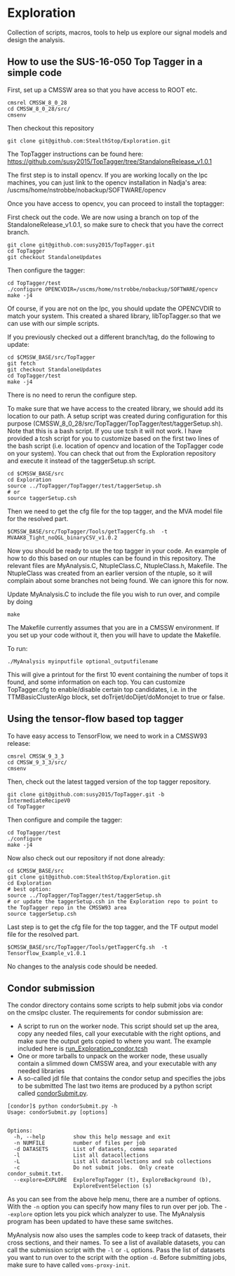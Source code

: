 # Exploration
Collection of scripts, macros, tools to help us explore our signal models and design the analysis.


## How to use the SUS-16-050 Top Tagger in a simple code

First, set up a CMSSW area so that you have access to ROOT etc. 
```
cmsrel CMSSW_8_0_28
cd CMSSW_8_0_28/src/
cmsenv
```

Then checkout this repository
```
git clone git@github.com:StealthStop/Exploration.git
```

The TopTagger instructions can be found here: https://github.com/susy2015/TopTagger/tree/StandaloneRelease_v1.0.1

The first step is to install opencv. If you are working locally on the lpc machines, you can just link to the opencv installation in Nadja's area:
/uscms/home/nstrobbe/nobackup/SOFTWARE/opencv

Once you have access to opencv, you can proceed to install the toptagger: 

First check out the code. We are now using a branch on top of the StandaloneRelease_v1.0.1, so make sure to check that you have the correct branch. 
```
git clone git@github.com:susy2015/TopTagger.git
cd TopTagger
git checkout StandaloneUpdates
```

Then configure the tagger:
```
cd TopTagger/test
./configure OPENCVDIR=/uscms/home/nstrobbe/nobackup/SOFTWARE/opencv
make -j4
``` 
Of course, if you are not on the lpc, you should update the OPENCVDIR to match your system.
This created a shared library, libTopTagger.so that we can use with our simple scripts. 

If you previously checked out a different branch/tag, do the following to update: 
```
cd $CMSSW_BASE/src/TopTagger
git fetch
git checkout StandaloneUpdates
cd TopTagger/test
make -j4
```
There is no need to rerun the configure step. 

To make sure that we have access to the created library, we should add its location to our path. A setup script was created during configuration for this purpose (CMSSW_8_0_28/src/TopTagger/TopTagger/test/taggerSetup.sh). Note that this is a bash script. If you use tcsh it will not work. I have provided a tcsh script for you to customize based on the first two lines of the bash script (i.e. location of opencv and location of the TopTagger code on your system). You can check that out from the Exploration repository and execute it instead of the taggerSetup.sh script. 

```
cd $CMSSW_BASE/src
cd Exploration
source ../TopTagger/TopTagger/test/taggerSetup.sh
# or
source taggerSetup.csh
```

Then we need to get the cfg file for the top tagger, and the MVA model file for the resolved part. 
```
$CMSSW_BASE/src/TopTagger/Tools/getTaggerCfg.sh  -t MVAAK8_Tight_noQGL_binaryCSV_v1.0.2
```

Now you should be ready to use the top tagger in your code. 
An example of how to do this based on our ntuples can be found in this repository. 
The relevant files are MyAnalysis.C, NtupleClass.C, NtupleClass.h, Makefile. 
The NtupleClass was created from an earlier version of the ntuple, so it will complain about some branches not being found. We can ignore this for now. 

Update MyAnalysis.C to include the file you wish to run over, and compile by doing
```
make
```
The Makefile currently assumes that you are in a CMSSW environment. If you set up your code without it, then you will have to update the Makefile. 

To run: 
```
./MyAnalysis myinputfile optional_outputfilename
```
This will give a printout for the first 10 event containing the number of tops it found, and some information on each top. 
You can customize TopTagger.cfg to enable/disable certain top candidates, i.e. in the TTMBasicClusterAlgo block, set doTrijet/doDijet/doMonojet to true or false. 




## Using the tensor-flow based top tagger

To have easy access to TensorFlow, we need to work in a CMSSW93 release:
```
cmsrel CMSSW_9_3_3
cd CMSSW_9_3_3/src/
cmsenv
```

Then, check out the latest tagged version of the top tagger repository. 

```
git clone git@github.com:susy2015/TopTagger.git -b IntermediateRecipeV0
cd TopTagger
```

Then configure and compile the tagger:
```
cd TopTagger/test
./configure 
make -j4
```

Now also check out our repository if not done already:
```
cd $CMSSW_BASE/src
git clone git@github.com:StealthStop/Exploration.git
cd Exploration
# best option:
source ../TopTagger/TopTagger/test/taggerSetup.sh
# or update the taggerSetup.csh in the Exploration repo to point to the TopTagger repo in the CMSSW93 area
source taggerSetup.csh
```

Last step is to get the cfg file for the top tagger, and the TF output model file for the resolved part.
```
$CMSSW_BASE/src/TopTagger/Tools/getTaggerCfg.sh  -t Tensorflow_Example_v1.0.1
```

No changes to the analysis code should be needed. 


## Condor submission

The condor directory contains some scripts to help submit jobs via condor on the cmslpc cluster. 
The requirements for condor submission are: 
 - A script to run on the worker node. This script should set up the area, copy any needed files, call your executable with the right options, and make sure the output gets copied to where you want. The example included here is [run_Exploration_condor.tcsh](condor/run_Exploration_condor.tcsh)
 - One or more tarballs to unpack on the worker node, these usually contain a slimmed down CMSSW area, and your executable with any needed libraries
 - A so-called jdl file that contains the condor setup and specifies the jobs to be submitted
The last two items are produced by a python script called [condorSubmit.py](condor/condorSubmit.py). 

```
[condor]$ python condorSubmit.py -h
Usage: condorSubmit.py [options]


Options:
  -h, --help         show this help message and exit
  -n NUMFILE         number of files per job
  -d DATASETS        List of datasets, comma separated
  -l                 List all datacollections
  -L                 List all datacollections and sub collections
  -c                 Do not submit jobs.  Only create condor_submit.txt.
  --explore=EXPLORE  ExploreTopTagger (t), ExploreBackground (b),
                     ExploreEventSelection (s)
```
As you can see from the above help menu, there are a number of options. 
With the `-n` option you can specify how many files to run over per job. The `--explore` option lets you pick which analyzer to use. 
The MyAnalysis program has been updated to have these same switches. 

MyAnalysis now also uses the samples code to keep track of datasets, their cross sections, and their names. 
To see a list of available datasets, you can call the submission script with the `-l` or `-L` options. Pass the list of datasets you want to run over to the script with the option `-d`. 
Before submitting jobs, make sure to have called `voms-proxy-init`. 
